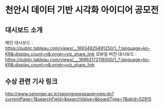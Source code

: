 # 천안시 데이터 기반 시각화 아이디어 공모전

## 대시보드 소개
메인 대시보드 : https://public.tableau.com/views/__16934925491250/1_?:language=ko-KR&:display_count=n&:origin=viz_share_link
모바일 버전 대시보드 : https://public.tableau.com/views/___16963172118000/1_?:language=ko-KR&:display_count=n&:origin=viz_share_link

## 수상 관련 기사 링크
http://www.sejongpr.ac.kr/sejongnewspaperview.do?currentPage=1&searchField=&searchValue=&boardType=7&pkid=52915
